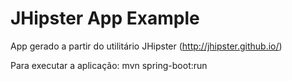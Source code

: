 # JHipster App Example
App gerado a partir do utilitário JHipster (http://jhipster.github.io/)

Para executar a aplicação: mvn spring-boot:run
